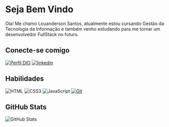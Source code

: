 # Seja Bem Vindo

Ola! Me chamo Louanderson Santos, atualmente estou cursando Gestão da Tecnologia da Informação e também venho estudando para me tornar um desenvolvedor FullStack no futuro.

## Conecte-se comigo
[![Perfil DIO](https://img.shields.io/badge/-%20Perfil%20na%20DIO-30A3DC?style=for-the-badge)](https://www.dio.me/users/louanderson7)
[![linkedin](https://img.shields.io/badge/linkedin-0A66C2?style=for-the-badge&logo=linkedin&logoColor=white)](https://www.linkedin.com/in/louanderson-silva-938234224/)

## Habilidades
![HTML](https://img.shields.io/badge/HTML-000?style=for-the-badge&logo=html5&logoColor=30A3DC)
![CSS3](https://img.shields.io/badge/CSS3-000?style=for-the-badge&logo=css3&logoColor=E94D5F)
![JavaScript](https://img.shields.io/badge/JavaScript-000?style=for-the-badge&logo=javascript&logoColor=F0DB4F)
[![Git](https://img.shields.io/badge/Git-000?style=for-the-badge&logo=git&logoColor=E94D5F)](https://git-scm.com/doc)

## GitHub Stats
![GitHub Stats](https://github-readme-stats.vercel.app/api?username=eudeda&theme=transparent&bg_color=000&border_color=30A3DC&show_icons=true&icon_color=30A3DC&title_color=E94D5F&text_color=FFF)
